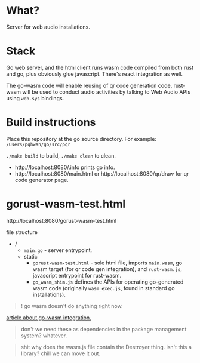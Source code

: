# What?
Server for web audio installations.

# Stack
Go web server, and the html client runs wasm code compiled from both rust and
go, plus obviously glue javascript. There's react integration as well. 

The go-wasm code will enable reusing of qr code generation code, rust-wasm will
be used to conduct audio activities by talking to Web Audio APIs using
`web-sys` bindings.

# Build instructions

Place this repository at the go source directory. For example:
`/Users/pqhwan/go/src/pqr`

`./make build` to build, `./make clean` to clean.


* http://localhost:8080/.info prints go info. 
* http://localhost:8080/main.html or http://localhost:8080/qr/draw for qr code
generator page.

# gorust-wasm-test.html

http://localhost:8080/gorust-wasm-test.html 

file structure

* / 
    * `main.go` - server entrypoint. 
    * static
        * `gorust-wasm-test.html` - sole html file, imports `main.wasm`, go wasm
          target (for qr code gen integration), and `rust-wasm.js`, javascript
          entrypoint for rust-wasm.
        * `go_wasm_shim.js` defines the APIs for operating go-generated wasm
          code (originally `wasm_exec.js`, found in standard go installations).

> ! go wasm doesn't do anything right now.

[article about go-wasm integration.](http://macias.info/entry/202003151900_go_wasm_js.md)

> don't we need these as dependencies in the package management system? whatever.

> shit why does the wasm.js file contain the Destroyer thing. isn't this a
> library? chill we can move it out.




